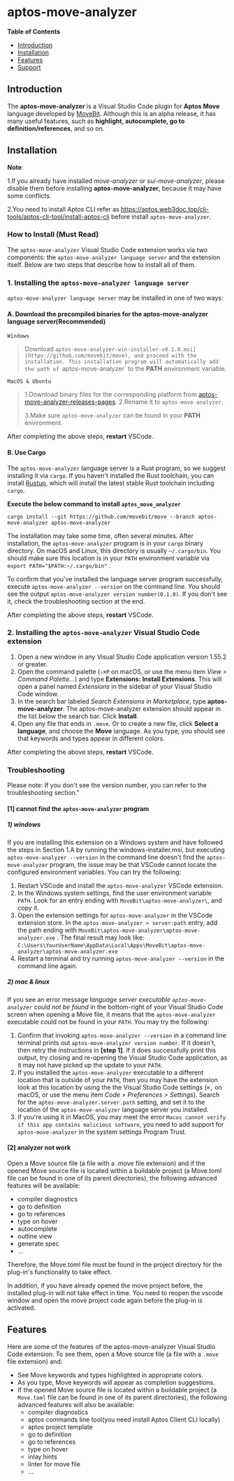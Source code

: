 
# aptos-move-analyzer
**Table of Contents**
* [Introduction](#Introduction)
* [Installation](#Installation)
* [Features](#Features)
* [Support](#Support)


## Introduction <span id="Introduction">
The **aptos-move-analyzer** is a Visual Studio Code plugin for **Aptos Move** language developed by [MoveBit](https://movebit.xyz). Although this is an alpha release, it has many useful features, such as **highlight, autocomplete, go to definition/references**, and so on.

## Installation <span id="Installation">

**Note**:

1.If you already have installed *move-analyzer* or *sui-move-analyzer*, please disable them before installing **aptos-move-analyzer**, because it may have some conflicts.

2.You need to install Aptos CLI refer as https://aptos.web3doc.top/cli-tools/aptos-cli-tool/install-aptos-cli before install `aptos-move-analyzer`.

### How to Install (Must Read)
The `aptos-move-analyzer` Visual Studio Code extension works via two components: the `aptos-move-analyzer language server` and the extension itself. Below are two steps that describe how to install all of them.

### 1. Installing the `aptos-move-analyzer language server`<span id="Step1">
`aptos-move-analyzer language server` may be installed in one of two ways:

#### A. Download the precompiled binaries for the aptos-move-analyzer language server(Recommended)

```Windows```  
> Download `aptos-move-analyzer-win-installer-v0.1.0.msi](https://github.com/movebit/move), and proceed with the installation. This installation program will automatically add the path of `aptos-move-analyzer` to the **PATH** environment variable.

```MacOS & Ubuntu```
 
 > 1.Download binary files for the corresponding platform from [aptos-move-analyzer-releases-pages](https://github.com/movebit/move).
 > 2.Rename it to `aptos-move-analyzer`. 
 > 
 > 3.Make sure `aptos-move-analyzer` can be found in your **PATH** environment.

 After completing the above steps, **restart** VSCode.

 #### B. Use Cargo

The `aptos-move-analyzer` language server is a Rust program, so we suggest installing it via `cargo`. If you haven't installed the Rust toolchain, you can install [Rustup](https://rustup.rs/), which will install the latest stable Rust toolchain including `cargo`.

**Execute the below command to install `aptos_move_analyzer`**
```
cargo install --git https://github.com/movebit/move --branch aptos-move-analyzer aptos-move-analyzer
```
The installation may take some time, often several minutes. After installation, the `aptos-move-analyzer` program is in your `cargo` binary directory. On macOS and Linux, this directory is usually `~/.cargo/bin`. You should make sure this location is in your `PATH` environment variable via `export PATH="$PATH:~/.cargo/bin"` .

To confirm that you've installed the language server program successfully, execute
`aptos-move-analyzer --version` on the command line. You should see the output `aptos-move-analyzer version number(0.1.0)`.
If you don't see it, check the troubleshooting section at the end.

After completing the above steps, **restart** VSCode.

### 2. Installing the `aptos-move-analyzer` Visual Studio Code extension

1. Open a new window in any Visual Studio Code application version 1.55.2 or greater.
2. Open the command palette (`⇧⌘P` on macOS, or use the menu item *View > Command Palette...*) and
   type **Extensions: Install Extensions**. This will open a panel named *Extensions* in the
   sidebar of your Visual Studio Code window.
3. In the search bar labeled *Search Extensions in Marketplace*, type **aptos-move-analyzer**. The
   aptos-move-analyzer extension should appear in the list below the search bar. Click **Install**.
4. Open any file that ends in `.move`. Or to create a new file, click **Select a language**, and
   choose the **Move** language. As you type, you should see that keywords and types appear in
   different colors.

After completing the above steps, **restart** VSCode.

### Troubleshooting
Please note: If you don't see the version number, you can refer to the troubleshooting section."

#### [1] cannot find the `aptos-move-analyzer` program
##### 1) windows
If you are installing this extension on a Windows system and have followed the steps in Section 1.A by running the windows-installer.msi, but executing `aptos-move-analyzer --version` in the command line doesn't find the `aptos-move-analyzer` program, the issue may be that VSCode cannot locate the configured environment variables. You can try the following:

   1. Restart VSCode and install the `aptos-move-analyzer` VSCode extension.
   2. In the Windows system settings, find the user environment variable `PATH`. Look for an entry ending with `MoveBit\aptos-move-analyzer\`, and copy it.
   3. Open the extension settings for `aptos-move-analyzer` in the VSCode extension store. In the `aptos-move-analyzer > server:path` entry, add the path ending with `MoveBit\aptos-move-analyzer\aptos-move-analyzer.exe` . The final result may look like: `C:\Users\YourUserName\AppData\Local\Apps\MoveBit\aptos-move-analyzer\aptos-move-analyzer.exe`
   4. Restart a terminal and try running `aptos-move-analyzer --version` in the command line again.

##### 2) mac & linux
If you see an error message *language server executable `aptos-move-analyzer` could not be found* in the
bottom-right of your Visual Studio Code screen when opening a Move file, it means that the
`aptos-move-analyzer` executable could not be found in your `PATH`. You may try the following:

1. Confirm that invoking `aptos-move-analyzer --version` in a command line terminal prints out
   `aptos-move-analyzer version number`. If it doesn't, then retry the instructions in **[step 1]**. If it
   does successfully print this output, try closing and re-opening the Visual Studio Code
   application, as it may not have picked up the update to your `PATH`.
2. If you installed the `aptos-move-analyzer` executable to a different location that is outside of your
   `PATH`, then you may have the extension look at this location by using the the Visual Studio Code
   settings (`⌘,` on macOS, or use the menu item *Code > Preferences > Settings*). Search for the
   `aptos-move-analyzer.server.path` setting, and set it to the location of the `aptos-move-analyzer` language
   server you installed.
3. If you're using it in MacOS, you may meet the error `Macos cannot verify if this app contains malicious software`, you need to add support for `aptos-move-analyzer` in the system settings Program Trust.

#### [2] analyzer not work
Open a Move source file (a file with a .move file extension) and if the opened Move source file is located within a buildable project (a Move.toml file can be found in one of its parent directories), the following advanced features will be available:

  - compiler diagnostics
  - go to definition
  - go to references
  - type on hover
  - autocomplete
  - outline view
  - generate spec
  - ...

Therefore, the Move.toml file must be found in the project directory for the plug-in's functionality to take effect.

In addition, if you have already opened the move project before, the installed plug-in will not take effect in time. You need to reopen the vscode window and open the move project code again before the plug-in is activated. 

## Features <span id="Features">

Here are some of the features of the aptos-move-analyzer Visual Studio Code extension. To see them, open a
Move source file (a file with a `.move` file extension) and:

- See Move keywords and types highlighted in appropriate colors.
- As you type, Move keywords will appear as completion suggestions.
- If the opened Move source file is located within a buildable project (a `Move.toml` file can be
  found in one of its parent directories), the following advanced features will also be available:
  - compiler diagnostics
  - aptos commands line tool(you need install Aptos Client CLI locally)
  - aptos project template
  - go to definition
  - go to references
  - type on hover
  - inlay hints
  - linter for move file
  - ...